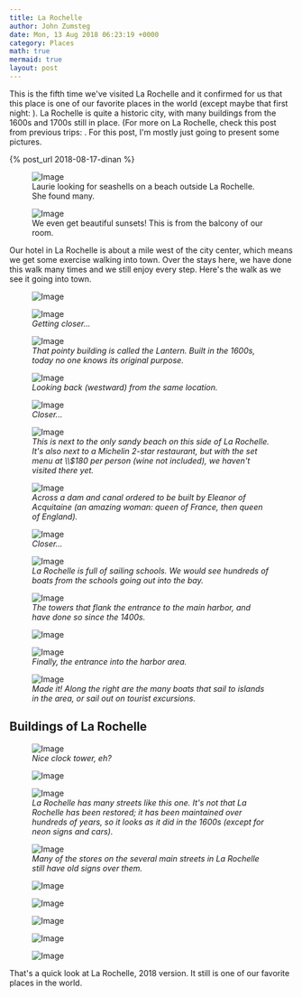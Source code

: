 ```yaml
---
title: La Rochelle
author: John Zumsteg
date: Mon, 13 Aug 2018 06:23:19 +0000
category: Places
math: true
mermaid: true
layout: post
---
```


<p>This is the fifth time we've visited La Rochelle and it confirmed for us that this place is one of our favorite places in the world (except maybe that first night: ). La Rochelle is quite a historic city, with many buildings from the 1600s and 1700s still in place. (For more on La Rochelle, check this post from previous trips: . For this post, I'm mostly just going to present some pictures.</p>

{% post_url 2018-08-17-dinan %}

<figure class = "landscape"><img  src="{{"/assets/images/2018/08/DSC05717.jpg" | prepend: site.baseurl | prepend: site.url }}" alt="Image"  />
<figcaption>Laurie looking for seashells on a beach outside La Rochelle. She found many.</figcaption>
</figure>

<figure class = "landscape" >
	<img src="{{"/assets/images/2018/08/DSC07330.jpg" | prepend: site.baseurl | prepend: site.url }}" alt="Image" />
	<figcaption>We even get beautiful sunsets! This is from the balcony of our room.</figcaption>
</figure>
<!-- /wp:image -->


<p>Our hotel in La Rochelle is about a mile west of the city center, which means we get some exercise walking into town. Over the stays here, we have done this walk many times and we still enjoy every step. Here's the walk as we see it going into town.</p>
<p><figure class = "landscape">
	<img src="{{"/assets/images/2018/08/DSC07337.jpg" | prepend: site.baseurl | prepend: site.url }}" alt="Image" />
	<figcaption></figcaption>
</figure>

</p>
<figure class = "landscape">
	<img src="{{"/assets/images/2018/08/DSC07339.jpg" | prepend: site.baseurl | prepend: site.url }}" alt="Image" />
	<figcaption><em>Getting closer...</em></figcaption>
</figure>


<figure class = "landscape">
	<img src="{{"/assets/images/2018/08/DSC07335.jpg" | prepend: site.baseurl | prepend: site.url }}" alt="Image" />
	<figcaption><em>That pointy building is called the Lantern. Built in the 1600s, today no one knows its original purpose.</em></figcaption>
</figure>


<figure class = "landscape">
	<img src="{{"/assets/images/2018/08/DSC07341.jpg" | prepend: site.baseurl | prepend: site.url }}" alt="Image" />
	<figcaption><em>Looking back (westward) from the same location.</em></figcaption>
</figure>


<figure class = "landscape">
	<img src="{{"/assets/images/2018/08/DSC07342.jpg" | prepend: site.baseurl | prepend: site.url }}" alt="Image" />
	<figcaption><em>Closer...</em></figcaption>
</figure>


<figure class = "landscape">
	<img src="{{"/assets/images/2018/08/DSC07343.jpg" | prepend: site.baseurl | prepend: site.url }}" alt="Image" />
	<figcaption><em>This is next to the only sandy beach on this side of La Rochelle. It's also next to a Michelin 2-star restaurant, but with the set menu at \\$180 per person (wine not included), we haven't visited there yet.</em></figcaption>
</figure>


<figure class = "landscape">
	<img src="{{"/assets/images/2018/08/DSC07345.jpg" | prepend: site.baseurl | prepend: site.url }}" alt="Image" />
	<figcaption><em>Across a dam and canal ordered to be built by Eleanor of Acquitaine (an amazing woman: queen of France, then queen of England).</em></figcaption>
</figure>


<figure class = "landscape">
	<img src="{{"/assets/images/2018/08/DSC07346.jpg" | prepend: site.baseurl | prepend: site.url }}" alt="Image" />
	<figcaption><em>Closer...</em></figcaption>
</figure>


<figure class = "landscape">
	<img src="{{"/assets/images/2018/08/DSC07348.jpg" | prepend: site.baseurl | prepend: site.url }}" alt="Image" />
	<figcaption><em>La Rochelle is full of sailing schools. We would see hundreds of boats from the schools going out into the bay.</em></figcaption>
</figure>


<figure class = "landscape">
	<img src="{{"/assets/images/2018/08/DSC07349.jpg" | prepend: site.baseurl | prepend: site.url }}" alt="Image" />
	<figcaption><em>The towers that flank the entrance to the main harbor, and have done so since the 1400s.</em></figcaption>
</figure>


<p><figure class = "landscape">
	<img src="{{"/assets/images/2018/08/DSC07350.jpg" | prepend: site.baseurl | prepend: site.url }}" alt="Image" />
	<figcaption></figcaption>
</figure>

</p>
<figure class = "landscape">
	<img src="{{"/assets/images/2018/08/DSC07351.jpg" | prepend: site.baseurl | prepend: site.url }}" alt="Image" />
	<figcaption><em>Finally, the entrance into the harbor area.</em></figcaption>
</figure>


<figure class = "landscape">
	<img src="{{"/assets/images/2018/08/DSC07353.jpg" | prepend: site.baseurl | prepend: site.url }}" alt="Image" />
	<figcaption><em>Made it! Along the right are the many boats that sail to islands in the area, or sail out on tourist excursions.</em></figcaption>
</figure>


<h2>Buildings of La Rochelle</h2>
<figure class = "portrait">
	<img src="{{"/assets/images/2018/08/DSC07355.jpg" | prepend: site.baseurl | prepend: site.url }}" alt="Image" />
	<figcaption><em>Nice clock tower, eh?</em></figcaption>
</figure>


<p><figure class = "portrait">
	<img src="{{"/assets/images/2018/08/DSC07386.jpg" | prepend: site.baseurl | prepend: site.url }}" alt="Image" />
	<figcaption></figcaption>
</figure>

</p>
<figure class = "portrait">
	<img src="{{"/assets/images/2018/08/DSC07363.jpg" | prepend: site.baseurl | prepend: site.url }}" alt="Image" />
	<figcaption><em>La Rochelle has many streets like this one. It's not that La Rochelle has been restored; it has been maintained over hundreds of years, so it looks as it did in the 1600s (except for neon signs and cars).</em></figcaption>
</figure>


<figure class = "landscape">
	<img src="{{"/assets/images/2018/08/DSC07372.jpg" | prepend: site.baseurl | prepend: site.url }}" alt="Image" />
	<figcaption><em>Many of the stores on the several main streets in La Rochelle still have old signs over them.</em></figcaption>
</figure>


<p><figure class = "landscape">
	<img src="{{"/assets/images/2018/08/DSC07382.jpg" | prepend: site.baseurl | prepend: site.url }}" alt="Image" />
	<figcaption></figcaption>
</figure>

<figure class = "portrait">
	<img src="{{"/assets/images/2018/08/DSC07373.jpg" | prepend: site.baseurl | prepend: site.url }}" alt="Image" />
	<figcaption></figcaption>
</figure>

<figure class = "portrait">
	<img src="{{"/assets/images/2018/08/DSC07380.jpg" | prepend: site.baseurl | prepend: site.url }}" alt="Image" />
	<figcaption></figcaption>
</figure>

</p>
<p><figure class = "portrait">
	<img src="{{"/assets/images/2018/08/DSC07365.jpg" | prepend: site.baseurl | prepend: site.url }}" alt="Image" />
	<figcaption></figcaption>
</figure>

<figure class = "landscape">
	<img src="{{"/assets/images/2018/08/DSC07398.jpg" | prepend: site.baseurl | prepend: site.url }}" alt="Image" />
	<figcaption></figcaption>
</figure>

</p>
<p>That's a quick look at La Rochelle, 2018 version. It still is one of our favorite places in the world.</p>
